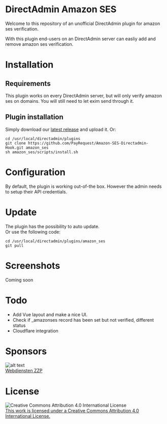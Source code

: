 # DirectAdmin Amazon SES
Welcome to this repository of an unofficial DirectAdmin plugin for amazon ses verification. 

With this plugin end-users on an DirectAdmin server can easliy add and remove amazon ses verification.

# Installation
## Requirements
This plugin works on every DirectAdmin server, but will only verify amazon ses on domains. You will still need to let exim send through it.

## Plugin installation
Simply download our [latest release](https://github.com/PayRequest/Amazon-SES-Directadmin-Hook/releases) and upload it.
Or: 
```
cd /usr/local/directadmin/plugins
git clone https://github.com/PayRequest/Amazon-SES-Directadmin-Hook.git amazon_ses
sh amazon_ses/scripts/install.sh
```

# Configuration
By default, the plugin is working out-of-the box. However the admin needs to setup their API credentials.

# Update
The plugin has the possibility to auto update.  
Or use the following code:
```
cd /usr/local/directadmin/plugins/amazon_ses
git pull
```

# Screenshots 
Coming soon

# Todo
- Add Vue layout and make a nice UI.
- Check if _amazonses record has been set but not verified, different status
- Cloudflare integration

# Sponsors
![alt text](https://hostingvergelijker.nl/wp-content/uploads/webdiensten-zzp.png "Webdiensten ZZP")  
[Webdiensten ZZP](https://github.com/lutjebroeker)

# License
![Creative Commons Attribution 4.0 International License](https://i.creativecommons.org/l/by/4.0/88x31.png)  
[This work is licensed under a Creative Commons Attribution 4.0 International License.](http://creativecommons.org/licenses/by/4.0/)
